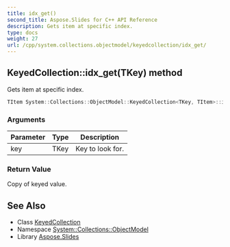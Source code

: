 ```yaml
---
title: idx_get()
second_title: Aspose.Slides for C++ API Reference
description: Gets item at specific index.
type: docs
weight: 27
url: /cpp/system.collections.objectmodel/keyedcollection/idx_get/
---
```

## KeyedCollection::idx_get(TKey) method


Gets item at specific index.

```cpp
TItem System::Collections::ObjectModel::KeyedCollection<TKey, TItem>::idx_get(TKey key)
```


### Arguments

| Parameter | Type | Description |
| --- | --- | --- |
| key | TKey | Key to look for. |

### Return Value

Copy of keyed value.

## See Also

* Class [KeyedCollection](./)
* Namespace [System::Collections::ObjectModel](../)
* Library [Aspose.Slides](../../)